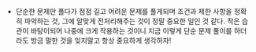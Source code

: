 - 단순한 문제만 풀다가 점점 길고 어려운 문제를 풀게되며 조건과 제한 사항을 정확히 파악하는 것,
  그에 알맞게 전처리해주는 것이 정말 중요한 일인 것 같다. 작은 습관이 바탕이되어 나중에 크게 작용하는 것이니
  지금 이렇게 단순 문제 풀이를 하더라도 방금 말한 것을 잊지말고 항상 중요하게 생각하자!

  
